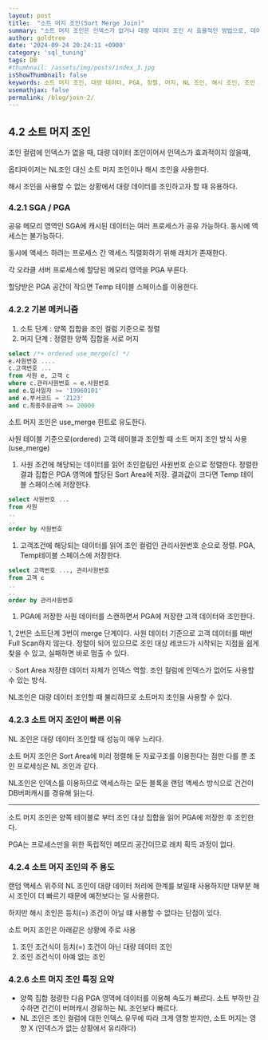 ```yaml
---
layout: post
title:  "소트 머지 조인(Sort Merge Join)"
summary: "소트 머지 조인은 인덱스가 없거나 대량 데이터 조인 시 효율적인 방법으로, 데이터를 정렬 후 머지하여 조인한다. PGA를 활용해 성능이 빠르며, 주로 등치 조건이 아닌 조인에 사용된다."
author: goldtree
date: '2024-09-24 20:24:11 +0900'
category: 'sql_tuning'
tags: DB
#thumbnail: /assets/img/posts/index_3.jpg
isShowThumbnail: false
keywords: 소트 머지 조인, 대량 데이터, PGA, 정렬, 머지, NL 조인, 해시 조인, 조인 조건, 성능, sort merge join
usemathjax: false
permalink: /blog/join-2/
---
```


## 4.2 소트 머지 조인

조인 컬럼에 인덱스가 없을 때, 대량 데이터 조인이어서 인덱스가 효과적이지 않을때, 

옵티마이저는 NL조인 대신 소트 머지 조인이나 해시 조인을 사용한다.

해시 조인을 사용할 수 없는 상황에서 대량 데이터를 조인하고자 할 때 유용하다.

### 4.2.1 SGA / PGA

공유 메모리 영역인 SGA에 캐시된 데이터는 여러 프로세스가 공유 가능하다. 동시에 액세스는 불가능하다. 

동시에 액세스 하려는 프로세스 간 액세스 직렬화하기 위해 래치가 존재한다. 

각 오라클 서버 프로세스에 할당된 메모리 영역을 PGA 부른다. 

할당받은 PGA 공간이 작으면 Temp 테이블 스페이스를 이용한다.

### 4.2.2 기본 메커니즘

1. 소트 단계 : 양쪽 집합을 조인 컬럼 기준으로 정렬
2. 머지 단계 : 정렬한 양쪽 집합을 서로 머지

```sql
select /*+ ordered use_merge(c) */
e.사원번호 ....
c.고객번호 ...
from 사원 e, 고객 c
where c.관리사원번호 = e.사원번호
and e.입사일자 >= '19960101'
and e.부서코드 = 'Z123'
and c.최종주문금액 >= 20000
```

소트 머지 조인은 use_merge 힌트로 유도한다.

사원 테이블 기준으로(ordered) 고객 테이블과 조인할 때 소트 머지 조인 방식 사용(use_merge)

1. 사원 조건에 해당되는 데이터를 읽어 조인컬림인 사원번호 순으로 정렬한다. 정렬한 결과 집합은 PGA 영역에 할당된 Sort Area에 저장. 결과값이 크다면 Temp 테이블 스페이스에 저장한다.

```sql
select 사원번호 ...
from 사원
..
..
order by 사원번호
```

1. 고객조건에 해당되는 데이터를 읽어 조인 컬럼인 관리사원번호 순으로 정렬. PGA, Temp테이블 스페이스에 저장한다.

```sql
select 고객번호 ..., 관리사원번호
from 고객 c
..
..
order by 관리사원번호
```

1. PGA에 저장한 사원 데이터를 스캔하면서 PGA에 저장한 고객 데이터와 조인한다. 

1, 2번은 소트단계 3번이 merge 단계이다. 사원 데이터 기준으로 고객 데이터를 매번 Full Scan하지 않는다. 정렬이 되어 있으므로 조인 대상 레코드가 시작되는 지점을 쉽게 찾을 수 있고, 실패하면 바로 멈출 수 있다.


💡 Sort Area 저장한 데이터 자체가 인덱스 역할. 조인 컬럼에 인덱스가 없어도 사용할 수 있는 방식.

NL조인은 대량 데이터 조인할 때 불리하므로 소트머지 조인을 사용할 수 있다.


### 4.2.3 소트 머지 조인이 빠른 이유

NL 조인은 대량 데이터 조인할 때 성능이 매우 느리다. 

소트 머지 조인은 Sort Area에 미리 정렬해 둔 자료구조를 이용한다는 점만 다를 뿐 조인 프로세싱은 NL 조인과 같다.

NL조인은 인덱스를 이용하므로 액세스하는 모든 블록을 랜덤 액세스 방식으로 건건이 DB버퍼캐시를 경유해 읽는다. 

---

소트 머지 조인은 양쪽 테이블로 부터 조인 대상 집합을 읽어 PGA에 저장한 후 조인한다.

PGA는 프로세스만을 위한 독립적인 메모리 공간이므로 래치 획득 과정이 없다.

### 4.2.4 소트 머지 조인의 주 용도

랜덤 액세스 위주의 NL 조인이 대량 데이터 처리에 한계를 보일때 사용하지만 대부분 해시 조인이 더 빠르기 때문에 예전보다는 덜 사용한다.

하지만 해시 조인은 등치(=) 조건이 아닐 떄 사용할 수 없다는 단점이 있다.

소트 머지 조인은 아래같은 상황에 주로 사용

1. 조인 조건식이 등치(=) 조건이 아닌 대량 데이터 조인
2. 조인 조건식이 아예 없는 조인

### 4.2.6 소트 머지 조인 특징 요약

- 양쪽 집합 정량한 다음 PGA 영역에 데이터를 이용해 속도가 빠르다. 소트 부하만 감수하면 건건이 버퍼캐시 경유하는 NL 조인보다 빠르다.
- NL 조인은 조인 컬럼에 대한 인덱스 유무에 따라 크게 영향 받지만, 소트 머지는 영향 X (인덱스가 없는 상황에서 유리하다)
